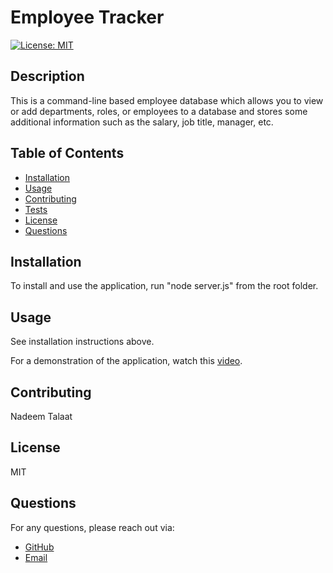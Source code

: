 # Employee Tracker

[![License: MIT](https://img.shields.io/badge/License-MIT-yellow.svg)](https://opensource.org/licenses/MIT)

## Description

This is a command-line based employee database which allows you to view or add departments, roles, or employees to a database and stores some additional information such as the salary, job title, manager, etc.

## Table of Contents

- [Installation](#installation)
- [Usage](#usage)
- [Contributing](#contributing)
- [Tests](#tests)
- [License](#license)
- [Questions](#questions)

## Installation

To install and use the application, run "node server.js" from the root folder.

## Usage

See installation instructions above.

For a demonstration of the application, watch this [video](https://drive.google.com/file/d/1PlFdbyiI4Sgm2WygUr2ztgzZ__cMIQ7j/view).

## Contributing

Nadeem Talaat

## License

MIT

## Questions

For any questions, please reach out via:

- [GitHub](https://www.github.com/NadeemTalaat)
- [Email](mailto:nadeem.talaat@gmail.com)
